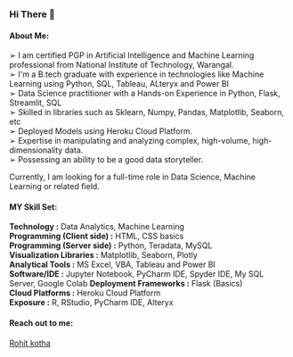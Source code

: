 ### Hi There 👋

#### About Me: 

➢ I am certified PGP in Artificial Intelligence and Machine Learning professional from National Institute of Technology, Warangal. <br>
➢ I'm a B.tech graduate with experience in technologies like Machine Learning using Python, SQL, Tableau, ALteryx and Power BI <br>
➢ Data Science practitioner with a Hands-on Experience in Python, Flask, Streamlit, SQL <br>
➢ Skilled in libraries such as Sklearn, Numpy, Pandas, Matplotlib, Seaborn, etc <br>
➢ Deployed Models using Heroku Cloud Platform. <br>
➢ Expertise in manipulating and analyzing complex, high-volume, high-dimensionality data. <br>
➢ Possessing an ability to be a good data storyteller. <br>

Currently, I am looking for a full-time role in Data Science, Machine Learning or related field. <br>

#### MY Skill Set: <br>

**Technology :** Data Analytics, Machine Learning <br>
**Programming (Client side) :** HTML, CSS basics <br>
**Programming (Server side) :** Python, Teradata, MySQL <br>
**Visualization Libraries :** Matplotlib, Seaborn, Plotly <br>
**Analytical Tools :** MS Excel, VBA, Tableau and Power BI <br>
**Software/IDE :** Jupyter Notebook, PyCharm IDE, Spyder IDE, My SQL Server, Google Colab
**Deployment Frameworks :** Flask (Basics) <br>
**Cloud Platforms :** Heroku Cloud Platform <br>
**Exposure :** R, RStudio, PyCharm IDE, Alteryx

#### Reach out to me: 

<div class="badge-base LI-profile-badge" data-locale="en_US" data-size="medium" data-theme="dark" data-type="VERTICAL" data-vanity="rohit-kotha-06027355" data-version="v1"><a class="badge-base__link LI-simple-link" href="https://in.linkedin.com/in/rohit-kotha-06027355?trk=profile-badge">Rohit kotha</a></div>
              
